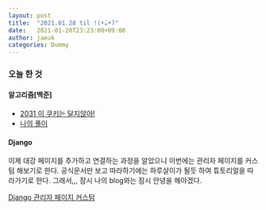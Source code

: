 ```yaml
---
layout: post
title:  "2021.01.28 til !(•̀ᴗ•́)"
date:   2021-01-28T23:23:00+09:00
author: jaeuk
categories: Dummy
---
```


### **오늘 한 것**
#### 알고리즘[백준]
- [2031 이 쿠키는 달지않아!](https://www.acmicpc.net/problem/2031)
- [나의 풀이](https://nyanguk.tistory.com/30)
  
#### Django
이제 대강 페이지를 추가하고 연결하는 과정을 알았으니 이번에는 관리자 페이지를 커스텀 해보기로 한다. 
공식문서만 보고 따라하기에는 하루살이가 될듯 하여 튜토리얼을 따라가기로 한다. 
그래서,,, 잠시 나의 blog와는 잠시 안녕을 해야겠다.

[Django 관리자 페이지 커스텀](https://nyanguk.tistory.com/31)
